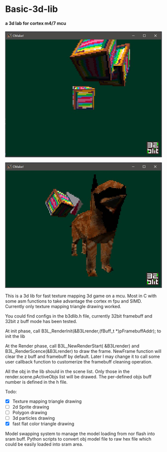 # Basic-3d-lib
#### a 3d lab for cortex m4/7 mcu
![title image](/images/screenshot2.jpg)

![title image](/images/Annotation%202020-02-12%20225941.jpg)

This is a 3d lib for fast texture mapping 3d game on a mcu. Most in C with some asm functions to take advantage the cortex m fpu and SIMD.
Currently only texture mapping triangle drawing worked.

You could find configs in the b3dlib.h file, currently 32bit framebuff and 32bit z buff mode has been tested.

At init phase, call B3L_RenderInit(&B3Lrender,(fBuff_t *)pFramebuffAddr); to init the lib

At the Render phase, call B3L_NewRenderStart( &B3Lrender) and B3L_RenderScence(&B3Lrender) to draw the frame. NewFrame function will clear the z buff and framebuff by default. Later I may change it to call some user callback function to customerize the framebuff cleaning operation.

All the obj in the lib should in the scene list. Only those in the render.scene.pActiveObjs list will be drawed. The per-defined objs buff number is defined in the h file.

Todo:
- [x] Texture mapping triangle drawing
- [ ] 2d Sprite drawing
- [ ] Polygon drawing
- [ ] 3d particles drawing
- [x] fast flat color triangle drawing

Model swapping system to manage the model loading from nor flash into sram buff.
Python scripts to convert obj model file to raw hex file which could be easily loaded into sram area.
